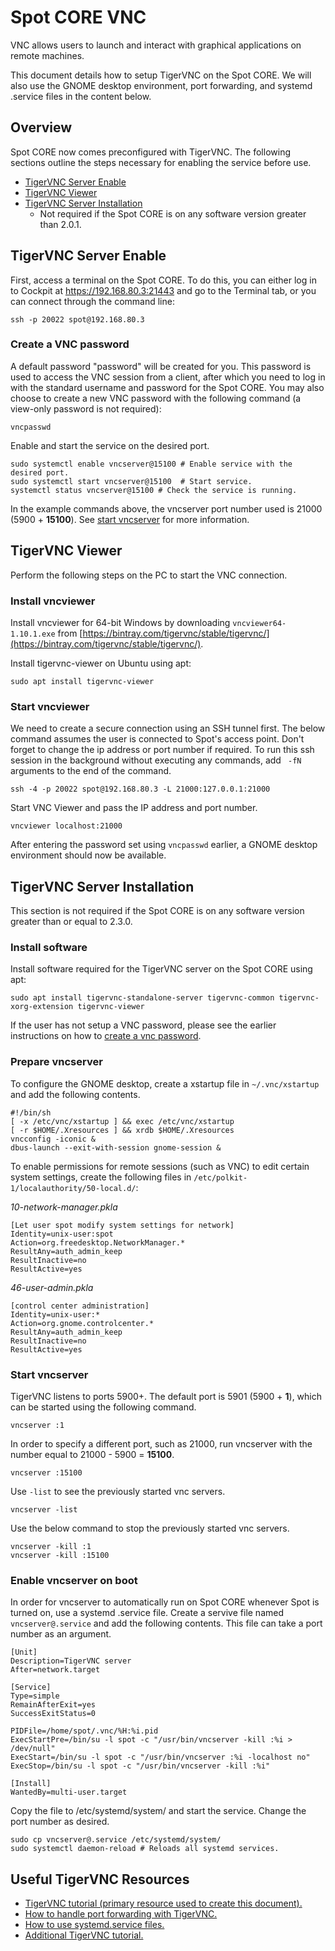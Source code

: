 <!--
Copyright (c) 2021 Boston Dynamics, Inc.  All rights reserved.

Downloading, reproducing, distributing or otherwise using the SDK Software
is subject to the terms and conditions of the Boston Dynamics Software
Development Kit License (20191101-BDSDK-SL).
-->

# Spot CORE VNC
VNC allows users to launch and interact with graphical applications on remote machines.

This document details how to setup TigerVNC on the Spot CORE. We will also use the GNOME desktop environment, port forwarding, and systemd .service files in the content below.

## Overview
Spot CORE now comes preconfigured with TigerVNC. The following sections outline the steps necessary for enabling the service before use. 

- [TigerVNC Server Enable](#tigervnc-server-enable)
- [TigerVNC Viewer](#tigervnc-viewer)
- [TigerVNC Server Installation](#tigervnc-server-installation) 
  - Not required if the Spot CORE is on any software version greater than 2.0.1.

## TigerVNC Server Enable
First, access a terminal on the Spot CORE. To do this, you can either log in to Cockpit at https://192.168.80.3:21443 and go to the Terminal tab, or you can connect through the command line:
```
ssh -p 20022 spot@192.168.80.3
```

### Create a VNC password
A default password "password" will be created for you. This password is used to access the VNC session from a client, after which you need to log in with the standard username and password for the Spot CORE.
You may also choose to create a new VNC password with the following command (a view-only password is not required):
```
vncpasswd
```

Enable and start the service on the desired port.
```
sudo systemctl enable vncserver@15100 # Enable service with the desired port.
sudo systemctl start vncserver@15100  # Start service.
systemctl status vncserver@15100 # Check the service is running.
```
In the example commands above, the vncserver port number used is 21000 (5900 + **15100**). See [start vncserver](#start-vncserver) for more information.

## TigerVNC Viewer
Perform the following steps on the PC to start the VNC connection.

### Install vncviewer

Install vncviewer for 64-bit Windows by downloading `vncviewer64-1.10.1.exe` from [https://bintray.com/tigervnc/stable/tigervnc/](https://bintray.com/tigervnc/stable/tigervnc/).

Install tigervnc-viewer on Ubuntu using apt:
```
sudo apt install tigervnc-viewer
```

### Start vncviewer 
We need to create a secure connection using an SSH tunnel first. The below command assumes the user is connected to Spot's access point. Don't forget to change the ip address or port number if required. To run this ssh session in the background without executing any commands, add ` -fN` arguments to the end of the command.
```
ssh -4 -p 20022 spot@192.168.80.3 -L 21000:127.0.0.1:21000
```

Start VNC Viewer and pass the IP address and port number.
```
vncviewer localhost:21000
```

After entering the password set using `vncpasswd` earlier, a GNOME desktop environment should now be available.

## TigerVNC Server Installation
This section is not required if the Spot CORE is on any software version greater than or equal to 2.3.0.

### Install software
Install software required for the TigerVNC server on the Spot CORE using apt:
```
sudo apt install tigervnc-standalone-server tigervnc-common tigervnc-xorg-extension tigervnc-viewer
```

If the user has not setup a VNC password, please see the earlier instructions on how to [create a vnc password](#create-a-vnc-password).

### Prepare vncserver
To configure the GNOME desktop, create a xstartup file in `~/.vnc/xstartup` and add the following contents.
```
#!/bin/sh
[ -x /etc/vnc/xstartup ] && exec /etc/vnc/xstartup
[ -r $HOME/.Xresources ] && xrdb $HOME/.Xresources
vncconfig -iconic &
dbus-launch --exit-with-session gnome-session &
```

To enable permissions for remote sessions (such as VNC) to edit certain system settings, create the following files in `/etc/polkit-1/localauthority/50-local.d/`:

*10-network-manager.pkla*
```
[Let user spot modify system settings for network]
Identity=unix-user:spot
Action=org.freedesktop.NetworkManager.*
ResultAny=auth_admin_keep
ResultInactive=no
ResultActive=yes

```

*46-user-admin.pkla*
```
[control center administration]
Identity=unix-user:*
Action=org.gnome.controlcenter.*
ResultAny=auth_admin_keep
ResultInactive=no
ResultActive=yes
```

### Start vncserver

TigerVNC listens to ports 5900+. The default port is 5901 (5900 + **1**), which can be started using the following command.
```
vncserver :1
```

In order to specify a different port, such as 21000, run vncserver with the number equal to 21000 - 5900 = **15100**.
```
vncserver :15100
```

Use `-list` to see the previously started vnc servers.
```
vncserver -list
```

Use the below command to stop the previously started vnc servers.
```
vncserver -kill :1
vncserver -kill :15100
```

### Enable vncserver on boot
In order for vncserver to automatically run on Spot CORE whenever Spot is turned on, use a systemd .service file. Create a servive file named `vncserver@.service` and add the following contents. This file can take a port number as an argument.

```
[Unit]
Description=TigerVNC server
After=network.target

[Service]
Type=simple
RemainAfterExit=yes
SuccessExitStatus=0

PIDFile=/home/spot/.vnc/%H:%i.pid
ExecStartPre=/bin/su -l spot -c "/usr/bin/vncserver -kill :%i > /dev/null"
ExecStart=/bin/su -l spot -c "/usr/bin/vncserver :%i -localhost no"
ExecStop=/bin/su -l spot -c "/usr/bin/vncserver -kill :%i"

[Install]
WantedBy=multi-user.target
```

Copy the file to /etc/systemd/system/ and start the service. Change the port number as desired. 
```
sudo cp vncserver@.service /etc/systemd/system/ 
sudo systemctl daemon-reload # Reloads all systemd services.
```

## Useful TigerVNC Resources
- [TigerVNC tutorial (primary resource used to create this document).](https://www.tecmint.com/install-and-configure-vnc-server-on-ubuntu/)
- [How to handle port forwarding with TigerVNC.](http://danielhnyk.cz/setting-vnc-remote-access-port-forwarding/)
- [How to use systemd.service files.](https://www.freedesktop.org/software/systemd/man/systemd.service.html)
- [Additional TigerVNC tutorial.](https://www.cyberciti.biz/faq/install-and-configure-tigervnc-server-on-ubuntu-18-04/)
